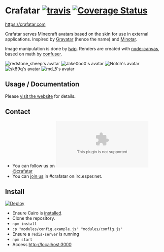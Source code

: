 # Crafatar [![travis](https://img.shields.io/travis/Jake0oo0/crafatar.svg?style=flat)](https://travis-ci.org/Jake0oo0/crafatar/) [![Coverage Status](https://img.shields.io/coveralls/Jake0oo0/crafatar.svg?style=flat)](https://coveralls.io/r/Jake0oo0/crafatar)

https://crafatar.com

Crafatar serves Minecraft avatars based on the skin for use in external applications.
Inspired by [Gravatar](https://gravatar.com) (hence the name) and [Minotar](https://minotar.net).

Image manipulation is done by [lwip](https://github.com/EyalAr/lwip). Renders are created with [node-canvas](https://github.com/Automattic/node-canvas), based on math by [confuser](https://github.com/confuser/serverless-mc-skin-viewer).

![redstone_sheep's avatar](https://crafatar.com/avatars/ae795aa86327408e92ab25c8a59f3ba1?size=128) ![Jake0oo0's avatar](https://crafatar.com/avatars/2d5aa9cdaeb049189930461fc9b91cc5?size=128) ![Notch's avatar](https://crafatar.com/avatars/069a79f444e94726a5befca90e38aaf5?size=128) ![sk89q's avatar](https://crafatar.com/avatars/0ea8eca3dbf647cc9d1ac64551ca975c?size=128) ![md_5's avatar](https://crafatar.com/avatars/af74a02d19cb445bb07f6866a861f783?size=128) 
## Usage / Documentation

Please [visit the website](https://crafatar.com) for details.

## Contact

* You can follow us on [![t](https://favicons.githubusercontent.com/twitter.com)@crafatar](https://twitter.com/crafatar)
* You can [join us](https://webchat.esper.net/?channels=crafatar) in #crafatar on irc.esper.net.

## Install

[![Deploy](https://www.herokucdn.com/deploy/button.svg)](https://heroku.com/deploy)
* Ensure Cairo is [installed](https://github.com/Automattic/node-canvas/wiki).
* Clone the repository.
* `npm install`
* `cp "modules/config.example.js" "modules/config.js"`
* Ensure a `redis-server` is running
* `npm start`
* Access [http://localhost:3000](http://localhost:3000)
